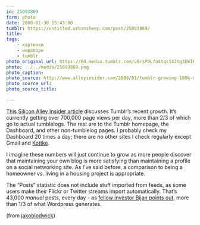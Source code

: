 ```yaml
---
id: 25093869
form: photo
date: 2008-01-30 15:43:00
tumblr: https://untitled.urbansheep.com/post/25093869/
title:
tags:
    - картинки
    - инфопорн
    - tumblr
photo_original_url: https://64.media.tumblr.com/v6rsP0Lfo4tqc142tg3EWIBr_500.png
photo: ../../media/25093869.png
photo_caption:
photo_source: http://www.alleyinsider.com/2008/01/tumblr-growing-180k-users-720k-daily-pageviews.html
photo_source_url:
photo_source_title:

---
```


<p><a href="http://www.alleyinsider.com/2008/01/tumblr-growing-180k-users-720k-daily-pageviews.html">This Silicon Alley Insider article</a> discusses Tumblr’s recent growth. It’s currently getting over 700,000 page views per day, more than 2/3 of which go to actual tumblelogs. The rest are to the Tumblr homepage, the Dashboard, and other non-tumblelog pages. I probably check my Dashboard 20 times a day; there are no other sites I check regularly except Gmail and <a href="http://kottke.org/">Kottke</a>.</p>

<p>I imagine these numbers will just continue to grow as more people discover that maintaining your own blog is more satisfying than maintaining a profile on a social networking site. As I’ve said before, a comparison to being a homeowner vs. living in a housing project is appropriate.</p>

<p>The “Posts” statistic does not include stuff imported from feeds, as some users make their Flickr or Twitter streams import automatically. That’s 43,000 <i>manual</i> posts, every day - as <a href="http://bijansabet.com/post/25067228">fellow investor Bijan points out</a>, more than 1/3 of what Wordpress generates.</p>

<p>(from <a href="http://jakoblodwick.com/post/25078296">jakoblodwick</a>)</p>
